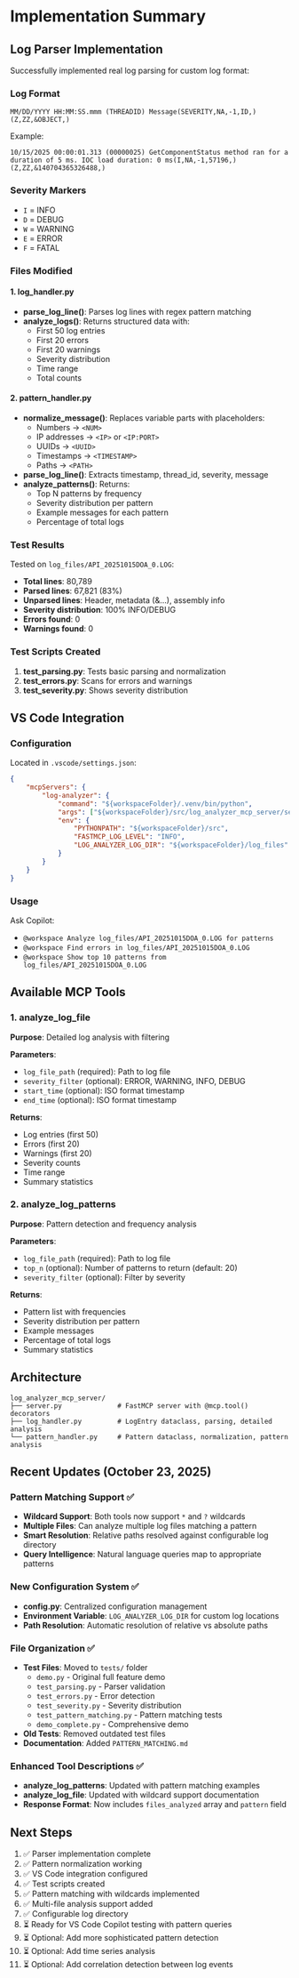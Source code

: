 # Implementation Summary

## Log Parser Implementation

Successfully implemented real log parsing for custom log format:

### Log Format
```
MM/DD/YYYY HH:MM:SS.mmm (THREADID) Message(SEVERITY,NA,-1,ID,)(Z,ZZ,&OBJECT,)
```

Example:
```
10/15/2025 00:00:01.313 (00000025) GetComponentStatus method ran for a duration of 5 ms. IOC load duration: 0 ms(I,NA,-1,57196,)(Z,ZZ,&140704365326488,)
```

### Severity Markers
- `I` = INFO
- `D` = DEBUG  
- `W` = WARNING
- `E` = ERROR
- `F` = FATAL

### Files Modified

#### 1. log_handler.py
- **parse_log_line()**: Parses log lines with regex pattern matching
- **analyze_logs()**: Returns structured data with:
  - First 50 log entries
  - First 20 errors
  - First 20 warnings
  - Severity distribution
  - Time range
  - Total counts

#### 2. pattern_handler.py
- **normalize_message()**: Replaces variable parts with placeholders:
  - Numbers → `<NUM>`
  - IP addresses → `<IP>` or `<IP:PORT>`
  - UUIDs → `<UUID>`
  - Timestamps → `<TIMESTAMP>`
  - Paths → `<PATH>`
- **parse_log_line()**: Extracts timestamp, thread_id, severity, message
- **analyze_patterns()**: Returns:
  - Top N patterns by frequency
  - Severity distribution per pattern
  - Example messages for each pattern
  - Percentage of total logs

### Test Results

Tested on `log_files/API_20251015DOA_0.LOG`:
- **Total lines**: 80,789
- **Parsed lines**: 67,821 (83%)
- **Unparsed lines**: Header, metadata (&...), assembly info
- **Severity distribution**: 100% INFO/DEBUG
- **Errors found**: 0
- **Warnings found**: 0

### Test Scripts Created

1. **test_parsing.py**: Tests basic parsing and normalization
2. **test_errors.py**: Scans for errors and warnings
3. **test_severity.py**: Shows severity distribution

## VS Code Integration

### Configuration
Located in `.vscode/settings.json`:
```json
{
    "mcpServers": {
        "log-analyzer": {
            "command": "${workspaceFolder}/.venv/bin/python",
            "args": ["${workspaceFolder}/src/log_analyzer_mcp_server/server.py"],
            "env": {
                "PYTHONPATH": "${workspaceFolder}/src",
                "FASTMCP_LOG_LEVEL": "INFO",
                "LOG_ANALYZER_LOG_DIR": "${workspaceFolder}/log_files"
            }
        }
    }
}
```

### Usage
Ask Copilot:
- `@workspace Analyze log_files/API_20251015DOA_0.LOG for patterns`
- `@workspace Find errors in log_files/API_20251015DOA_0.LOG`
- `@workspace Show top 10 patterns from log_files/API_20251015DOA_0.LOG`

## Available MCP Tools

### 1. analyze_log_file
**Purpose**: Detailed log analysis with filtering

**Parameters**:
- `log_file_path` (required): Path to log file
- `severity_filter` (optional): ERROR, WARNING, INFO, DEBUG
- `start_time` (optional): ISO format timestamp
- `end_time` (optional): ISO format timestamp

**Returns**:
- Log entries (first 50)
- Errors (first 20)
- Warnings (first 20)
- Severity counts
- Time range
- Summary statistics

### 2. analyze_log_patterns
**Purpose**: Pattern detection and frequency analysis

**Parameters**:
- `log_file_path` (required): Path to log file
- `top_n` (optional): Number of patterns to return (default: 20)
- `severity_filter` (optional): Filter by severity

**Returns**:
- Pattern list with frequencies
- Severity distribution per pattern
- Example messages
- Percentage of total logs
- Summary statistics

## Architecture

```
log_analyzer_mcp_server/
├── server.py              # FastMCP server with @mcp.tool() decorators
├── log_handler.py         # LogEntry dataclass, parsing, detailed analysis
└── pattern_handler.py     # Pattern dataclass, normalization, pattern analysis
```

## Recent Updates (October 23, 2025)

### Pattern Matching Support ✅
- **Wildcard Support**: Both tools now support `*` and `?` wildcards
- **Multiple Files**: Can analyze multiple log files matching a pattern
- **Smart Resolution**: Relative paths resolved against configurable log directory
- **Query Intelligence**: Natural language queries map to appropriate patterns

### New Configuration System ✅
- **config.py**: Centralized configuration management
- **Environment Variable**: `LOG_ANALYZER_LOG_DIR` for custom log locations
- **Path Resolution**: Automatic resolution of relative vs absolute paths

### File Organization ✅
- **Test Files**: Moved to `tests/` folder
  - `demo.py` - Original full feature demo
  - `test_parsing.py` - Parser validation
  - `test_errors.py` - Error detection
  - `test_severity.py` - Severity distribution
  - `test_pattern_matching.py` - Pattern matching tests
  - `demo_complete.py` - Comprehensive demo
- **Old Tests**: Removed outdated test files
- **Documentation**: Added `PATTERN_MATCHING.md`

### Enhanced Tool Descriptions ✅
- **analyze_log_patterns**: Updated with pattern matching examples
- **analyze_log_file**: Updated with wildcard support documentation
- **Response Format**: Now includes `files_analyzed` array and `pattern` field

## Next Steps

1. ✅ Parser implementation complete
2. ✅ Pattern normalization working
3. ✅ VS Code integration configured
4. ✅ Test scripts created
5. ✅ Pattern matching with wildcards implemented
6. ✅ Multi-file analysis support added
7. ✅ Configurable log directory
8. ⏳ Ready for VS Code Copilot testing with pattern queries
9. ⏳ Optional: Add more sophisticated pattern detection
10. ⏳ Optional: Add time series analysis
11. ⏳ Optional: Add correlation detection between log events
